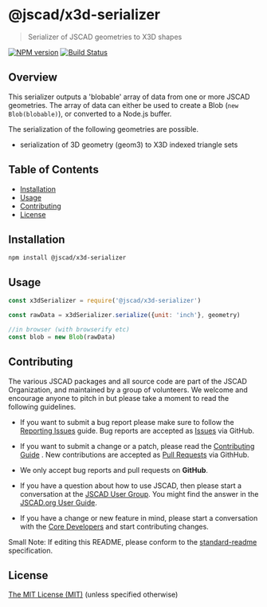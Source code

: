 # @jscad/x3d-serializer

> Serializer of JSCAD geometries to X3D shapes

[![NPM version](https://badge.fury.io/js/%40jscad%2Fx3d-serializer.svg)](https://badge.fury.io/js/%40jscad%2Fx3d-serializer)
[![Build Status](https://travis-ci.org/jscad/io.svg)](https://travis-ci.org/jscad/x3d-serializer)

## Overview

This serializer outputs a 'blobable' array of data from one or more JSCAD geometries.
The array of data can either be used to create a Blob (`new Blob(blobable)`), or converted to a Node.js buffer.

The serialization of the following geometries are possible.
- serialization of 3D geometry (geom3) to X3D indexed triangle sets

## Table of Contents

- [Installation](#installation)
- [Usage](#usage)
- [Contributing](#contributing)
- [License](#license)

## Installation

```
npm install @jscad/x3d-serializer
```

## Usage

```javascript
const x3dSerializer = require('@jscad/x3d-serializer')

const rawData = x3dSerializer.serialize({unit: 'inch'}, geometry)

//in browser (with browserify etc)
const blob = new Blob(rawData)

```

## Contributing

The various JSCAD packages and all source code are part of the JSCAD Organization, and maintained by a group of volunteers.
We welcome and encourage anyone to pitch in but please take a moment to read the following guidelines.

* If you want to submit a bug report please make sure to follow the [Reporting Issues](https://github.com/jscad/OpenJSCAD.org/wiki/Reporting-Issues) guide. Bug reports are accepted as [Issues](https://github.com/jscad/OpenJSCAD.org/issues/) via GitHub.

* If you want to submit a change or a patch, please read the [Contributing Guide](https://github.com/jscad/OpenJSCAD.org/blob/master/CONTRIBUTING.md) . New contributions are accepted as [Pull Requests](https://github.com/jscad/OpenJSCAD.org/pulls/) via GithHub.

* We only accept bug reports and pull requests on **GitHub**.

* If you have a question about how to use JSCAD, then please start a conversation at the [JSCAD User Group](https://jscad.xyz/forum). You might find the answer in the [JSCAD.org User Guide](https://openjscad.org/dokuwiki/doku.php).

* If you have a change or new feature in mind, please start a conversation with the [Core Developers](https://jscad.xyz/forum) and start contributing changes.

Small Note: If editing this README, please conform to the [standard-readme](https://github.com/RichardLitt/standard-readme) specification.

## License

[The MIT License (MIT)](https://github.com/jscad/OpenJSCAD.org/blob/master/LICENSE)
(unless specified otherwise)
